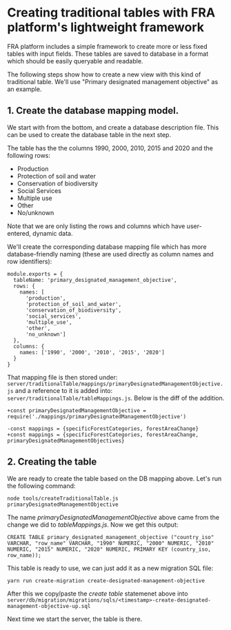 # Creating traditional tables with FRA platform's lightweight framework

FRA platform includes a simple framework to create more or less fixed
tables with input fields. These tables are saved to database in a
format which should be easily queryable and readable.

The following steps show how to create a new view with this kind of
traditional table. We'll use "Primary designated management objective"
as an example.

## 1. Create the database mapping model.

We start with from the bottom, and create a database description
file. This can be used to create the database table in the next
step.

The table has the the columns 1990, 2000, 2010, 2015 and 2020 and the
following rows:

* Production
* Protection of soil and water
* Conservation of biodiversity
* Social Services
* Multiple use
* Other
* No/unknown

Note that we are only listing the rows and columns which have
user-entered, dynamic data.

We'll create the corresponding database mapping file which has more
database-friendly naming (these are used directly as column names and
row identifiers):

```
module.exports = {
  tableName: 'primary_designated_management_objective',
  rows: {
    names: [
      'production',
      'protection_of_soil_and_water',
      'conservation_of_biodiversity',
      'social_services',
      'multiple_use',
      'other',
      'no_unknown']
  },
  columns: {
    names: ['1990', '2000', '2010', '2015', '2020']
  }
}

```

That mapping file is then stored under:
`server/traditionalTable/mappings/primaryDesignatedManagementObjective.js`
and a reference to it is added into:
`server/traditionalTable/tableMappings.js`. Below is the diff of the addition.

```
+const primaryDesignatedManagementObjective = require('./mappings/primaryDesignatedManagementObjective')

-const mappings = {specificForestCategories, forestAreaChange}
+const mappings = {specificForestCategories, forestAreaChange, primaryDesignatedManagementObjectives}

```

## 2. Creating the table

We are ready to create the table based on the DB mapping above. Let's
run the following command:

```
node tools/createTraditionalTable.js primaryDesignatedManagementObjective
```

The name *primaryDesignatedManagementObjective* above came from the
change we did to *tableMappings.js*. Now we get this output:

```
CREATE TABLE primary_designated_management_objective ("country_iso" VARCHAR, "row_name" VARCHAR, "1990" NUMERIC, "2000" NUMERIC, "2010" NUMERIC, "2015" NUMERIC, "2020" NUMERIC, PRIMARY KEY (country_iso, row_name));

```

This table is ready to use, we can just add it as a new migration SQL
file:

```
yarn run create-migration create-designated-management-objective
```

After this we copy/paste the _create table_ statemenet above into
`server/db/migration/migrations/sqls/<timestamp>-create-designated-management-objective-up.sql`

Next time we start the server, the table is there.


